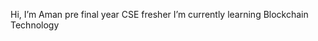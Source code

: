  Hi, I’m Aman pre final year CSE fresher
 I’m currently learning Blockchain Technology


<!---
a-MaNJaNgRa/a-MaNJaNgRa is a ✨ special ✨ repository because its `README.md` (this file) appears on your GitHub profile.
You can click the Preview link to take a look at your changes.
--->
